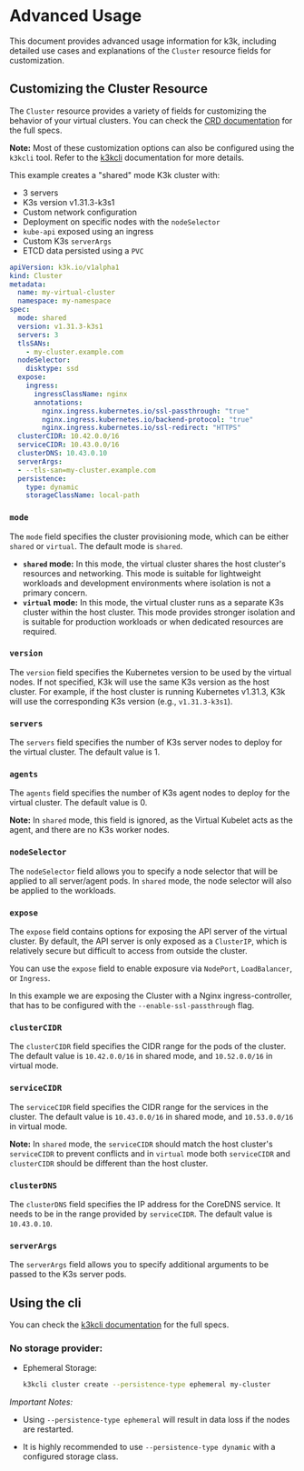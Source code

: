# Advanced Usage

This document provides advanced usage information for k3k, including detailed use cases and explanations of the `Cluster` resource fields for customization.

## Customizing the Cluster Resource

The `Cluster` resource provides a variety of fields for customizing the behavior of your virtual clusters. You can check the [CRD documentation](./crds/crd-docs.md) for the full specs.

**Note:** Most of these customization options can also be configured using the `k3kcli` tool. Refer to the [k3kcli](./cli/k3kcli.md) documentation for more details.



This example creates a "shared" mode K3k cluster with:

- 3 servers
- K3s version v1.31.3-k3s1
- Custom network configuration 
- Deployment on specific nodes with the `nodeSelector`
- `kube-api` exposed using an ingress
- Custom K3s `serverArgs`
- ETCD data persisted using a `PVC`


```yaml
apiVersion: k3k.io/v1alpha1
kind: Cluster
metadata:
  name: my-virtual-cluster
  namespace: my-namespace
spec:
  mode: shared
  version: v1.31.3-k3s1
  servers: 3
  tlsSANs:
    - my-cluster.example.com
  nodeSelector:
    disktype: ssd
  expose:
    ingress:
      ingressClassName: nginx
      annotations:
        nginx.ingress.kubernetes.io/ssl-passthrough: "true"
        nginx.ingress.kubernetes.io/backend-protocol: "true"
        nginx.ingress.kubernetes.io/ssl-redirect: "HTTPS"
  clusterCIDR: 10.42.0.0/16
  serviceCIDR: 10.43.0.0/16
  clusterDNS: 10.43.0.10
  serverArgs:
  - --tls-san=my-cluster.example.com
  persistence:
    type: dynamic
    storageClassName: local-path
```


### `mode`

The `mode` field specifies the cluster provisioning mode, which can be either `shared` or `virtual`. The default mode is `shared`.

* **`shared` mode:** In this mode, the virtual cluster shares the host cluster's resources and networking. This mode is suitable for lightweight workloads and development environments where isolation is not a primary concern.
* **`virtual` mode:** In this mode, the virtual cluster runs as a separate K3s cluster within the host cluster. This mode provides stronger isolation and is suitable for production workloads or when dedicated resources are required.


### `version`

The `version` field specifies the Kubernetes version to be used by the virtual nodes. If not specified, K3k will use the same K3s version as the host cluster. For example, if the host cluster is running Kubernetes v1.31.3, K3k will use the corresponding K3s version (e.g., `v1.31.3-k3s1`).


### `servers`

The `servers` field specifies the number of K3s server nodes to deploy for the virtual cluster. The default value is 1.


### `agents`

The `agents` field specifies the number of K3s agent nodes to deploy for the virtual cluster. The default value is 0.

**Note:** In `shared` mode, this field is ignored, as the Virtual Kubelet acts as the agent, and there are no K3s worker nodes.


### `nodeSelector`

The `nodeSelector` field allows you to specify a node selector that will be applied to all server/agent pods. In `shared` mode, the node selector will also be applied to the workloads.


### `expose`

The `expose` field contains options for exposing the API server of the virtual cluster. By default, the API server is only exposed as a `ClusterIP`, which is relatively secure but difficult to access from outside the cluster.

You can use the `expose` field to enable exposure via `NodePort`, `LoadBalancer`, or `Ingress`.

In this example we are exposing the Cluster with a Nginx ingress-controller, that has to be configured with the `--enable-ssl-passthrough` flag.


### `clusterCIDR`

The `clusterCIDR` field specifies the CIDR range for the pods of the cluster. The default value is `10.42.0.0/16` in shared mode, and `10.52.0.0/16` in virtual mode.


### `serviceCIDR`

The `serviceCIDR` field specifies the CIDR range for the services in the cluster. The default value is `10.43.0.0/16` in shared mode, and `10.53.0.0/16` in virtual mode.

**Note:** In `shared` mode, the `serviceCIDR` should match the host cluster's `serviceCIDR` to prevent conflicts and in `virtual` mode both `serviceCIDR` and `clusterCIDR` should be different than the host cluster.


### `clusterDNS`

The `clusterDNS` field specifies the IP address for the CoreDNS service. It needs to be in the range provided by `serviceCIDR`. The default value is `10.43.0.10`.


### `serverArgs`

The `serverArgs` field allows you to specify additional arguments to be passed to the K3s server pods.

## Using the cli

You can check the [k3kcli documentation](./cli/cli-docs.md) for the full specs.

### No storage provider:

* Ephemeral Storage:

    ```bash
    k3kcli cluster create --persistence-type ephemeral my-cluster
    ```

*Important Notes:*

* Using `--persistence-type ephemeral` will result in data loss if the nodes are restarted.

* It is highly recommended to use `--persistence-type dynamic` with a configured storage class.